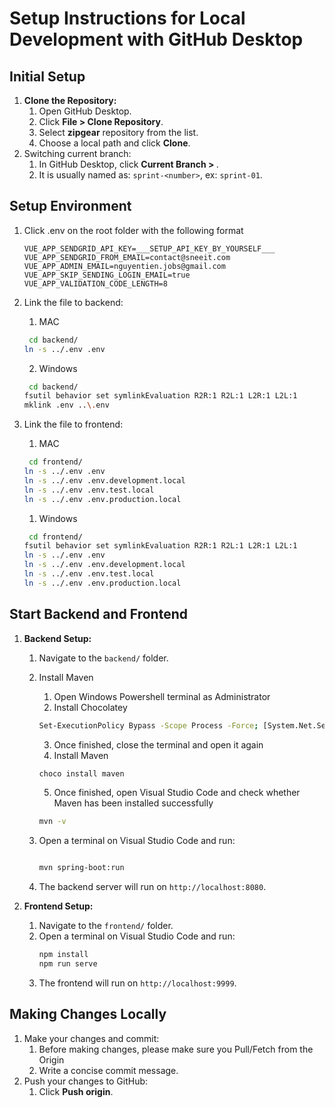 # Setup Instructions for Local Development with GitHub Desktop

## Initial Setup

1. **Clone the Repository:**
   1. Open GitHub Desktop.
   2. Click **File > Clone Repository**.
   3. Select **zipgear** repository from the list.
   4. Choose a local path and click **Clone**.
2. Switching current branch:
   1. In GitHub Desktop, click **Current Branch > <branch>**.
   2. It is usually named as: `sprint-<number>`, ex: `sprint-01`.

## Setup Environment

1. Click .env on the root folder with the following format
   ```env
   VUE_APP_SENDGRID_API_KEY=___SETUP_API_KEY_BY_YOURSELF___
   VUE_APP_SENDGRID_FROM_EMAIL=contact@sneeit.com
   VUE_APP_ADMIN_EMAIL=nguyentien.jobs@gmail.com
   VUE_APP_SKIP_SENDING_LOGIN_EMAIL=true
   VUE_APP_VALIDATION_CODE_LENGTH=8
   ```
2. Link the file to backend:

   1. MAC

   ```bash
    cd backend/
   ln -s ../.env .env
   ```

   2. Windows

   ```bash
    cd backend/
   fsutil behavior set symlinkEvaluation R2R:1 R2L:1 L2R:1 L2L:1
   mklink .env ..\.env
   ```

3. Link the file to frontend:
   1. MAC
   ```bash
    cd frontend/
   ln -s ../.env .env
   ln -s ../.env .env.development.local
   ln -s ../.env .env.test.local
   ln -s ../.env .env.production.local
   ```
   1. Windows
   ```bash
    cd frontend/
   fsutil behavior set symlinkEvaluation R2R:1 R2L:1 L2R:1 L2L:1
   ln -s ../.env .env
   ln -s ../.env .env.development.local
   ln -s ../.env .env.test.local
   ln -s ../.env .env.production.local
   ```

## Start Backend and Frontend

1. **Backend Setup:**

   1. Navigate to the `backend/` folder.
   2. Install Maven
      1. Open Windows Powershell terminal as Administrator
      2. Install Chocolatey
      ```bash
      Set-ExecutionPolicy Bypass -Scope Process -Force; [System.Net.ServicePointManager]::SecurityProtocol = [System.Net.ServicePointManager]::SecurityProtocol -bor 3072; iex ((New-Object System.Net.WebClient).DownloadString('https://community.chocolatey.org/install.ps1'))
      ```
      3. Once finished, close the terminal and open it again
      4. Install Maven
      ```bash
      choco install maven
      ```
      5. Once finished, open Visual Studio Code and check whether Maven has been installed successfully
      ```bash
      mvn -v
      ```
   3. Open a terminal on Visual Studio Code and run:

      ```bash

      mvn spring-boot:run
      ```

   4. The backend server will run on `http://localhost:8080`.

2. **Frontend Setup:**
   1. Navigate to the `frontend/` folder.
   2. Open a terminal on Visual Studio Code and run:
      ```bash
      npm install
      npm run serve
      ```
   3. The frontend will run on `http://localhost:9999`.

## Making Changes Locally

1. Make your changes and commit:
   1. Before making changes, please make sure you Pull/Fetch from the Origin
   2. Write a concise commit message.
2. Push your changes to GitHub:
   1. Click **Push origin**.
